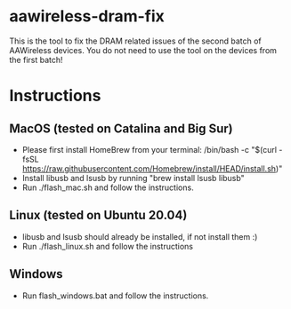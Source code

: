 # aawireless-dram-fix

This is the tool to fix the DRAM related issues of the second batch of AAWireless devices.
You do not need to use the tool on the devices from the first batch!

# Instructions

## MacOS (tested on Catalina and Big Sur)
- Please first install HomeBrew from your terminal:
/bin/bash -c "$(curl -fsSL https://raw.githubusercontent.com/Homebrew/install/HEAD/install.sh)"
- Install libusb and lsusb by running "brew install lsusb libusb"
- Run ./flash_mac.sh and follow the instructions.

## Linux (tested on Ubuntu 20.04)
- libusb and lsusb should already be installed, if not install them :)
- Run ./flash_linux.sh and follow the instructions

## Windows
- Run flash_windows.bat and follow the instructions.
